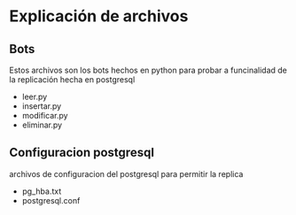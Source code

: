 # Explicación de archivos
## Bots
Estos archivos son los bots hechos en python para probar a funcinalidad de la
replicación hecha en postgresql
- leer.py
- insertar.py
- modificar.py
- eliminar.py
## Configuracion postgresql
archivos de configuracion del postgresql para permitir la replica
- pg_hba.txt
- postgresql.conf
